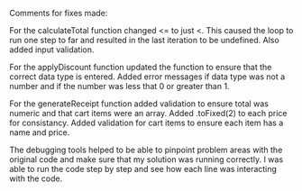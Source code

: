 Comments for fixes made:

For the calculateTotal function changed <= to just <. This caused the loop to run one step to far and resulted in the last iteration to be undefined. Also added input validation. 

For the applyDiscount function updated the function to ensure that the correct data type is entered. Added error messages if data type was not a number and if the number was less that 0 or greater than 1. 

For the generateReceipt function added validation to ensure total was numeric and that cart items were an array. Added .toFixed(2) to each price for consistancy. Added validation for cart items to ensure each item has a name and price. 

The debugging tools helped to be able to pinpoint problem areas with the original code and make sure that my solution was running correctly. I was able to run the code step by step and see how each line was interacting with the code.